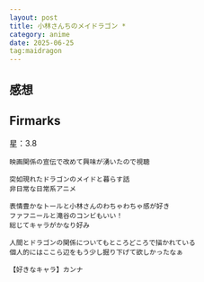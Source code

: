 ```yaml
---
layout: post
title: 小林さんちのメイドラゴン *
category: anime
date: 2025-06-25
tag:maidragon
---
```


## 感想

## Firmarks

星：3.8

```text
映画関係の宣伝で改めて興味が湧いたので視聴

突如現れたドラゴンのメイドと暮らす話
非日常な日常系アニメ

表情豊かなトールと小林さんのわちゃわちゃ感が好き
ファフニールと滝谷のコンビもいい！
総じてキャラがかなり好み

人間とドラゴンの関係についてもところどころで描かれている
個人的にはここら辺をもう少し掘り下げて欲しかったなぁ

【好きなキャラ】カンナ
```

